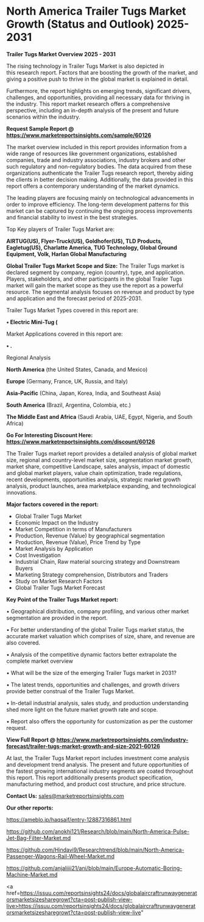 # North America Trailer Tugs Market Growth (Status and Outlook) 2025-2031

<Strong> Trailer Tugs Market Overview 2025 - 2031</strong>

The rising technology in Trailer Tugs Market is also depicted in this research report. Factors that are boosting the growth of the market, and giving a positive push to thrive in the global market is explained in detail.

Furthermore, the report highlights on emerging trends, significant drivers, challenges, and opportunities, providing all necessary data for thriving in the industry. This report market research offers a comprehensive perspective, including an in-depth analysis of the present and future scenarios within the industry.

<strong>Request Sample Report @ <a href=https://www.marketreportsinsights.com/sample/60126>https://www.marketreportsinsights.com/sample/60126</a></strong>

The market overview included in this report provides information from a wide range of resources like government organizations, established companies, trade and industry associations, industry brokers and other such regulatory and non-regulatory bodies. The data acquired from these organizations authenticate the Trailer Tugs research report, thereby aiding the clients in better decision making. Additionally, the data provided in this report offers a contemporary understanding of the market dynamics.

The leading players are focusing mainly on technological advancements in order to improve efficiency. The long-term development patterns for this market can be captured by continuing the ongoing process improvements and financial stability to invest in the best strategies.

Top Key players of Trailer Tugs Market are:

<strong>AIRTUG(US), Flyer-Truck(US), Goldhofer(US), TLD Products, Eagletug(US), Charlatte America, TUG Technology, Global Ground Equipment, Volk, Harlan Global Manufacturing</strong>

<strong><b>Global Trailer Tugs Market Scope and Size:</b></strong>
The Trailer Tugs market is declared segment by company, region (country), type, and application. Players, stakeholders, and other participants in the global Trailer Tugs market will gain the market scope as they use the report as a powerful resource. The segmental analysis focuses on revenue and product by type and application and the forecast period of 2025-2031.

Trailer Tugs Market Types covered in this report are:

<strong>• Electric Mini-Tug (</strong>

Market Applications covered in this report are:

<strong>• .</strong> 

Regional Analysis

<strong>North America</strong> (the United States, Canada, and Mexico)

<strong>Europe</strong> (Germany, France, UK, Russia, and Italy)

<strong>Asia-Pacific</strong> (China, Japan, Korea, India, and Southeast Asia)

<strong>South America</strong> (Brazil, Argentina, Colombia, etc.)

<strong>The Middle East and Africa</strong> (Saudi Arabia, UAE, Egypt, Nigeria, and South Africa)

<strong>Go For Interesting Discount Here: <a href=https://www.marketreportsinsights.com/discount/60126>https://www.marketreportsinsights.com/discount/60126</a></strong>

The Trailer Tugs market report provides a detailed analysis of global market size, regional and country-level market size, segmentation market growth, market share, competitive Landscape, sales analysis, impact of domestic and global market players, value chain optimization, trade regulations, recent developments, opportunities analysis, strategic market growth analysis, product launches, area marketplace expanding, and technological innovations.

<strong><b>Major factors covered in the report:</b></strong>
<ul>
  <li>Global Trailer Tugs Market </li>
  <li>Economic Impact on the Industry</li>
  <li>Market Competition in terms of Manufacturers</li>
  <li>Production, Revenue (Value) by geographical segmentation</li>
  <li>Production, Revenue (Value), Price Trend by Type</li>
  <li>Market Analysis by Application</li>
  <li>Cost Investigation</li>
  <li>Industrial Chain, Raw material sourcing strategy and Downstream Buyers</li>
  <li>Marketing Strategy comprehension, Distributors and Traders</li>
  <li>Study on Market Research Factors</li>
  <li>Global Trailer Tugs Market Forecast</li>
</ul>

<strong><b>Key Point of the Trailer Tugs Market report:</b></strong>

• Geographical distribution, company profiling, and various other market segmentation are provided in the report.

• For better understanding of the global Trailer Tugs market status, the accurate market valuation which comprises of size, share, and revenue are also covered.

• Analysis of the competitive dynamic factors better extrapolate the complete market overview

• What will be the size of the emerging Trailer Tugs market in 2031?

• The latest trends, opportunities and challenges, and growth drivers provide better construal of the Trailer Tugs Market.

• In-detail industrial analysis, sales study, and production understanding shed more light on the future market growth rate and scope.

• Report also offers the opportunity for customization as per the customer request.

<strong><b>View Full Report @ <a href=https://www.marketreportsinsights.com/industry-forecast/trailer-tugs-market-growth-and-size-2021-60126>https://www.marketreportsinsights.com/industry-forecast/trailer-tugs-market-growth-and-size-2021-60126</a></b></strong>


At last, the Trailer Tugs Market report includes investment come analysis and development trend analysis. The present and future opportunities of the fastest growing international industry segments are coated throughout this report. This report additionally presents product specification, manufacturing method, and product cost structure, and price structure.

<strong>Contact Us:</strong>
sales@marketreportsinsights.com

<strong>Our other reports:</strong>

<a href=https://ameblo.jp/haqsaif/entry-12887316861.html>https://ameblo.jp/haqsaif/entry-12887316861.html</a>

<a href=https://github.com/anokhi121/Research/blob/main/North-America-Pulse-Jet-Bag-Filter-Market.md>https://github.com/anokhi121/Research/blob/main/North-America-Pulse-Jet-Bag-Filter-Market.md</a>

<a href=https://github.com/Hindavi9/Researchtrend/blob/main/North-America-Passenger-Wagons-Rail-Wheel-Market.md>https://github.com/Hindavi9/Researchtrend/blob/main/North-America-Passenger-Wagons-Rail-Wheel-Market.md</a>

<a href=https://github.com/anjaliiii21/ani/blob/main/Europe-Automatic-Boring-Machine-Market.md>https://github.com/anjaliiii21/ani/blob/main/Europe-Automatic-Boring-Machine-Market.md</a>

<a href=https://issuu.com/reportsinsights24/docs/globalaircraftrunwaygeneratorsmarketsizesharegrowt?cta=post-publish-view-live>https://issuu.com/reportsinsights24/docs/globalaircraftrunwaygeneratorsmarketsizesharegrowt?cta=post-publish-view-live</a>"
